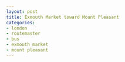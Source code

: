```yaml
---
layout: post
title: Exmouth Market toward Mount Pleasant
categories:
- london
- routemaster
- bus
- exmouth market
- mount pleasant
---
```

[]()
